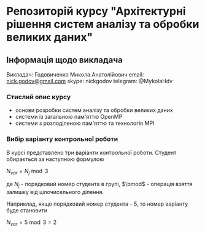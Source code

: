 # Репозиторій курсу "Архітектурні рішення систем аналізу та обробки великих даних"

## Інформація щодо викладача

Викладач: Годовиченко Микола Анатолійович
email: nick.godov@gmail.com
skype: nickgodov
telegram: @MykolaHdv

### Стислий опис курсу

- основи розробки систем аналізу та обробки великих даних
- системи із загальною пам'яттю OpenMP
- системи з розподіленою пам'яттю та технологія MPI

### Вибір варіанту контрольної роботи

В курсі представлено три варіанти контрольної роботи. Студент обирається за наступною формулою

$N_{var}=N_{j}\bmod3$

де $N_j$ - порядковий номер студента в групі, $\bmod$ - операція взяття залишку від цілочисельного ділення.

Наприклад, якщо порядковий номер студента - 5, то номер варіанту буде становити

$N_{var}=5\bmod3=2$
